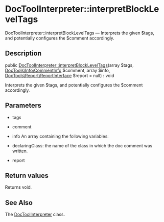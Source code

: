 DocToolInterpreter::interpretBlockLevelTags
================

DocToolInterpreter::interpretBlockLevelTags — Interprets the given $tags, and potentially configures the $comment accordingly.

Description
---------------


public [DocToolInterpreter::interpretBlockLevelTags](https://github.com/lingtalfi/DocTools/blob/master/doc/api/DocTools/Interpreter/DocToolInterpreter/interpretBlockLevelTags.md)(array $tags, [DocTools\Info\CommentInfo](https://github.com/lingtalfi/DocTools/blob/master/doc/api/DocTools/Info/CommentInfo.md) $comment, array $info, [DocTools\Report\ReportInterface](https://github.com/lingtalfi/DocTools/blob/master/doc/api/DocTools/Report/ReportInterface.md) $report = null) : void




Interprets the given $tags, and potentially configures the $comment accordingly.




Parameters
--------------


- tags
    

- comment
    

- info
    An array containing the following variables:
- declaringClass: the name of the class in which the doc comment was written.

- report
    


Return values
----------------

Returns void.









See Also
-----------

The [DocToolInterpreter](https://github.com/lingtalfi/DocTools/blob/master/doc/api/DocTools/Interpreter/DocToolInterpreter.md) class.
